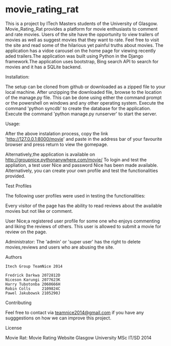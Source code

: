 movie_rating_rat
================


This is a project by ITech Masters students of the University of Glasgow.
Movie_Rating_Rat provides a platform for movie enthusiasts to comment and rate movies. 
Users of the site have the opportunity to view trailers of movies as well as suggest movies that they want to rate.
Feel free to visit the site and read some of the hilarious yet painful truths about movies.
The application has a vidoe carousel on the home page for viewing recently aded trailers.The application was built using Python in the Django framework.The application uses bootstrap, Bing search API to search for movies and it has a SQLite backend.


Installation:

The setup can be cloned from github or downloaded as a zipped file to your local machine.
After unzipping the downloaded file, browse to the location of the manage.py file.
This can be done using either the command prompt or the powershell on windows and any other operating system.
Execute the command 'python syncdb' to create the database for the application.
Execute the command 'python manage.py runserver' to start the server.


Usage:

After the above instalation process, copy the link 'http://127.0.0.1:8000/movie' and paste in the address bar of
your favourite browser and press return to view the gomepage.

Alternatively,the application is available on http://groupnice.pythonanywhere.com/movie/ 
To login and test the appliation, a test user Nice and password Nice has been made available.
Alternatively, you can create your own profile and test the functionalities provided.


Test Profiles

The following user profiles were used in testing the functionalities:

Every visitor of the page has the ability to read reviews about the available movies but not like or comment.

User Nice;a registered user profile for some one who enjoys commenting and liking the reviews of others.
This user is allowed to submit a movie for review on the page.

Administrator: The 'admin' or 'super user' has the right to delete movies,reviews  and users who are abusing the site.


Authors

    Itech Group TeamNice 2014
    
    Fredrick Darkwa 2072812D
    Niceson Karungi 2077623K
    Harry Tubotonba 2060666H
    Robin Colls     2109824C
    Pawel Jakubowsk 2105290J

Contributing

Feel free to contact via teamnice2014@gmail.com if you have any sugggestions on how we can improve this project. 

License

Movie Rat: Movie Rating Website Glasgow University MSc IT/SD 2014
